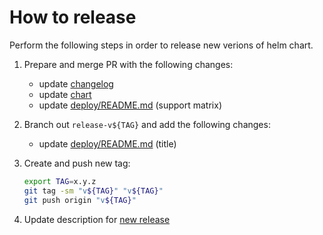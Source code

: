 # How to release

Perform the following steps in order to release new verions of helm chart.

1. Prepare and merge PR with the following changes:

   - update [changelog][changelog]
   - update [chart][chart]
   - update [deploy/README.md][deploy] (support matrix)

1. Branch out `release-v${TAG}` and add the following changes:

   - update [deploy/README.md][deploy] (title)

1. Create and push new tag:

   ```bash
   export TAG=x.y.z
   git tag -sm "v${TAG}" "v${TAG}"
   git push origin "v${TAG}"
   ```

1. Update description for [new release][releases]

[deploy]: ../../deploy/README.md
[changelog]: ../../CHANGELOG.md#unreleased
[chart]: ../../deploy/helm/sumologic/Chart.yaml
[releases]: https://github.com/SumoLogic/sumologic-kubernetes-collection/releases
